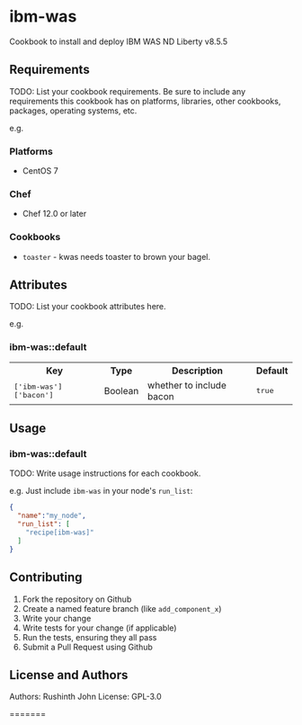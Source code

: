 # ibm-was

Cookbook to install and deploy IBM WAS ND Liberty v8.5.5

## Requirements

TODO: List your cookbook requirements. Be sure to include any requirements this cookbook has on platforms, libraries, other cookbooks, packages, operating systems, etc.

e.g.
### Platforms

- CentOS 7

### Chef

- Chef 12.0 or later

### Cookbooks

- `toaster` - kwas needs toaster to brown your bagel.

## Attributes

TODO: List your cookbook attributes here.

e.g.
### ibm-was::default

<table>
  <tr>
    <th>Key</th>
    <th>Type</th>
    <th>Description</th>
    <th>Default</th>
  </tr>
  <tr>
    <td><tt>['ibm-was']['bacon']</tt></td>
    <td>Boolean</td>
    <td>whether to include bacon</td>
    <td><tt>true</tt></td>
  </tr>
</table>

## Usage

### ibm-was::default

TODO: Write usage instructions for each cookbook.

e.g.
Just include `ibm-was` in your node's `run_list`:

```json
{
  "name":"my_node",
  "run_list": [
    "recipe[ibm-was]"
  ]
}
```

## Contributing

1. Fork the repository on Github
2. Create a named feature branch (like `add_component_x`)
3. Write your change
4. Write tests for your change (if applicable)
5. Run the tests, ensuring they all pass
6. Submit a Pull Request using Github

## License and Authors

Authors: Rushinth John
License: GPL-3.0

=======

